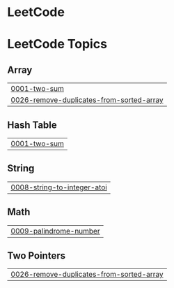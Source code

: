 # LeetCode
<!---LeetCode Topics Start-->
# LeetCode Topics
## Array
|  |
| ------- |
| [0001-two-sum](https://github.com/VINOTHPADMANABAN2809/LeetCode/tree/master/0001-two-sum) |
| [0026-remove-duplicates-from-sorted-array](https://github.com/VINOTHPADMANABAN2809/LeetCode/tree/master/0026-remove-duplicates-from-sorted-array) |
## Hash Table
|  |
| ------- |
| [0001-two-sum](https://github.com/VINOTHPADMANABAN2809/LeetCode/tree/master/0001-two-sum) |
## String
|  |
| ------- |
| [0008-string-to-integer-atoi](https://github.com/VINOTHPADMANABAN2809/LeetCode/tree/master/0008-string-to-integer-atoi) |
## Math
|  |
| ------- |
| [0009-palindrome-number](https://github.com/VINOTHPADMANABAN2809/LeetCode/tree/master/0009-palindrome-number) |
## Two Pointers
|  |
| ------- |
| [0026-remove-duplicates-from-sorted-array](https://github.com/VINOTHPADMANABAN2809/LeetCode/tree/master/0026-remove-duplicates-from-sorted-array) |
<!---LeetCode Topics End-->